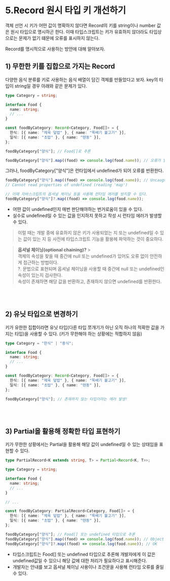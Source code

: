 # 5.Record 원시 타입 키 개선하기

객체 선언 시 키가 어떤 값이 명확하지 않다면 Record의 키를 string이나 number 값은 원시 타입으로 명시하곤 한다.
이때 타입스크립트는 키가 유효하지 않더라도 타입상으로는 문제가 없기 떄문에 오류를 표시하지 않는다.

Record를 명시적으로 사용하는 방안에 대해 알아보자.

## 1) 무한한 키를 집합으로 가지는 Record

다양한 음식 분류를 키로 사용하는 음식 배열이 담긴 객체를 만들었다고 보자.
key의 타입이 string일 경우 아래와 같은 문제가 있다.

```ts
type Category = string;

interface Food {
  name: string;
  // ...
}

const foodByCategory: Record<Category, Food[]> = {
  한식: [{ name: "제육 덮밥" }, { name: "뚝배기 불고기" }],
  일식: [{ name: "초밥" }, { name: "텐동" }],
};

foodByCategory["양식"]; // Food[]로 추론

foodByCategory["양식"].map((food) => console.log(food.name)); // 오류가 발생하지 않는다.
```

그러나, foodByCategory["양식"]은 런타임에서 undefined가 되어 오류를 반환한다.

```ts
foodByCategory["양식"].map((food) => console.log(food.name)); // Uncaught TypeError:
// Cannot read properties of undefined (reading 'map')

// 이때 자바스크립트의 옵셔널 체이닝 등을 사용해 런타임 에러를 방지할 수 있다.
foodByCategory["양식"]?.map((food) => console.log(food.name));
```

- 어떤 값이 undefined인지 매번 판단해야하는 번거로움이 있을 수 있다.
- 실수로 undefined일 수 있는 값을 인지하지 못하고 작성 시 런타임 에러가 발생할 수 있다.

> 이럴 때는 개발 중에 유효하지 않은 키가 사용되었는 지 또는 undefined일 수 있는 값이 있는 지 등 사전에 타입스크립트 기능을 활용헤 파악하는 것이 중요하다.

> **옵셔널 체이닝(optional chaining)?** > <br />객체의 속성을 찾을 때 중간에 null 또는 undefined가 있어도 오류 없이 안전하게 접근하는 방법이다. <br />
> ?. 문법으로 표현되며 옵셔널 체이닝을 사용할 때 중간에 null 또는 undefined인 속성이 있는지 검사한다. <br />
> 속성이 존재하면 해당 값을 반환하고, 존재하지 않으면 undefined를 반환한다.

<br />
<br />

## 2) 유닛 타입으로 변경하기

키가 유한한 집합이라면 유닛 타입(다른 타입 쪼개기가 아닌 오직 하나의 적확한 값을 가지는 타입)을 사용할 수 있다.
(키가 무한해야 하는 상황에는 적합하지 않음)

```ts
type Category = "한식" | "중식";

interface Food {
  name: string;
  // ...
}

const foodByCategory: Record<Category, Food[]> = {
  한식: [{ name: "제육 덮밥" }, { name: "뚝배기 불고기" }],
  일식: [{ name: "초밥" }, { name: "텐동" }],
};

foodByCategory["양식"]; // 존재하지 않는 타입이라는 에러 발생!
```

<br />
<br />

## 3) Partial을 활용해 정확한 타입 표현하기

키가 무한한 상황에서는 Partial을 활용해 해당 값이 undefined일 수 있는 상태임을 표현할 수 있다.

```ts
type PartialRecord<K extends string, T> = Partial<Record<K, T>>;

type Category = string;

interface Food {
  name: string;
  // ...
}

// ...

const foodByCategory: PartialRecord<Category, Food[]> = {
  한식: [{ name: "제육 덮밥" }, { name: "뚝배기 불고기" }],
  일식: [{ name: "초밥" }, { name: "텐동" }],
};

foodByCategory["양식"]; // Food[] 또는 undefined 타입으로 추론
foodByCategory["양식"].map((food) => console.log(food.name)); // Object is possibly 'undefined'
foodByCategory["양식"]?.map((food) => console.log(food.name)); // OK
```

- 타입스크립트는 Food[] 또는 undefined 타입으로 추론해 개발자에게 이 값은 undefined값일 수 있으니 해당 값에 대한 처리가 필요하다고 표시해준다.
- 개발자는 안내를 보고 옵셔널 체이닝 사용이나 조건문을 사용해 런타임 오류를 줄일 수 있다.
